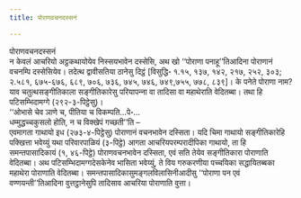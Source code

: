 ```yaml
---
title: पोराणवचनदस्सनं

---
```

पोराणवचनदस्सनं  
न केवलं आचरियो अट्ठकथायोयेव निस्सयभावेन दस्सेसि, अथ खो ‘‘पोराणा पनाहू’’तिआदिना पोराणानं वचनम्पि दस्सेसियेव। तदेत्थ द्वावीसतिया ठानेसु दिट्ठं [विसुद्धि॰ १.१५, १३७, १४२, २१७, २५२, ३०३; २.५८१, ६७५-६७६, ६८९, ७०६, ७३६, ७४५, ७४६, ७४९,७५५, ७७८, ८३९]। के पनेते पोराणा नाम? याव चतुत्थसङ्गीतिकाला सङ्गीतिकारेसु परियापन्‍ना वा तादिसा वा महाथेराति वेदितब्बा। तथा हि पटिसम्भिदामग्गे (२९२-३-पिट्ठेसु)।  
‘‘ओभासे चेव ञाणे च, पीतिया च विकम्पति…पे॰…  
धम्मुद्धच्‍चकुसलो होति, न च विक्खेपं गच्छती’’ति –  
एवमागता गाथायो इध (२७३-४-पिट्ठेसु) पोराणानं वचनभावेन दस्सिता। यदि चिमा गाथायो सङ्गीतिकारेहि पक्खित्ता भवेय्युं यथा परिवारपाळियं (३-पिट्ठे) आगता आचरियपरम्परादीपिका गाथायो, ता हि समन्तपासादिकायं (१, ४६-पिट्ठे) पोराणवचनभावेन दस्सिता, एवं सति तेयेव सङ्गीतिकारा पोराणाति वेदितब्बा। अथ पटिसम्भिदामग्गदेसकेनेव भासिता भवेय्युं, ते विय गरुकरणीया पच्‍चयिका सद्धायितब्बका महाथेरा पोराणाति वेदितब्बा। समन्तपासादिकासुमङ्गलविलासिनीआदीसु ‘‘पोराणा पन एवं वण्णयन्ती’’तिआदिना वुत्तट्ठानेसुपि तादिसाव आचरिया पोराणाति वुत्ता।  